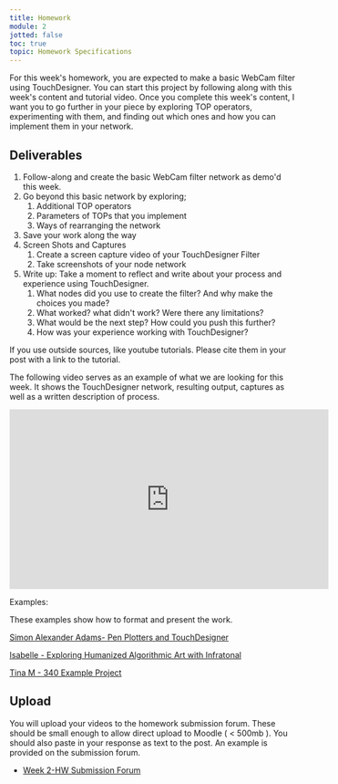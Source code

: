 ```yaml
---
title: Homework
module: 2
jotted: false
toc: true
topic: Homework Specifications
---
```


For this week's homework, you are expected to make a basic WebCam filter using TouchDesigner. You can start this project by following along with this week's content and tutorial video. Once you complete this week's content, I want you to go further in your piece by exploring TOP operators, experimenting with them, and finding out which ones and how you can implement them in your network.

## Deliverables

1. Follow-along and create the basic WebCam filter network as demo'd this week.
2. Go beyond this basic network by exploring;
   1. Additional TOP operators
   2. Parameters of TOPs that you implement
   3. Ways of rearranging the network
3. Save your work along the way
4. Screen Shots and Captures  
   1. Create a screen capture video of your TouchDesigner Filter
   2. Take screenshots of your node network
5. Write up: Take a moment to reflect and write about your process and experience using TouchDesigner. 
   1. What nodes did you use to create the filter? And why make the choices you made?
   2. What worked? what didn't work? Were there any limitations?
   3. What would be the next step?  How could you push this further?
   4. How was your experience working with TouchDesigner?

If you use outside sources, like youtube tutorials.  Please cite them in your post with a link to the tutorial. 

The following video serves as an example of what we are looking for this week. It shows the TouchDesigner network, resulting output, captures as well as a written description of process.

<div class="embed-responsive embed-responsive-16by9"><iframe width="560" height="315" src="https://www.youtube.com/embed/6pSqTHmIy30" title="YouTube video player" frameborder="0" allow="accelerometer; autoplay; clipboard-write; encrypted-media; gyroscope; picture-in-picture" allowfullscreen></iframe></div>

<!--<div class="embed-responsive embed-responsive-16by9"><iframe class="embed-responsive-item" src="https://www.youtube.com/embed/oa46EGn34So" frameborder="0" allow="accelerometer; autoplay; encrypted-media; gyroscope; picture-in-picture" allowfullscreen></iframe></div> -->

Examples:

These examples show how to format and present the work.

[Simon Alexander Adams- Pen Plotters and TouchDesigner](https://www.simonaa.media/tutorials/pen-plotters-and-touchdesigner)

[Isabelle - Exploring Humanized Algorithmic Art with Infratonal](https://derivative.ca/community-post/exploring-humanized-algorithmic-art-infratonal/65499)

[Tina M - 340 Example Project](https://www.tinamdigitalart.com/post/td-webcam-filter)


## Upload

You will upload your videos to the homework submission forum. These should be small enough to allow direct upload to Moodle ( < 500mb ). You should also paste in your response as text to the post. An example is provided on the submission forum.

- [Week 2-HW Submission Forum](https://moodle.umt.edu/mod/hsuforum/view.php?id=2299984)
